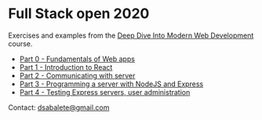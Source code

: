 # Full Stack open 2020

Exercises and examples from the [Deep Dive Into Modern Web Development](https://fullstackopen.com/en/) course.

-   [Part 0 - Fundamentals of Web apps](part0)
-   [Part 1 - Introduction to React](part1)
-   [Part 2 - Communicating with server](part2)
-   [Part 3 - Programming a server with NodeJS and Express](part3)
-   [Part 4 - Testing Express servers, user administration](part4)

Contact: [dsabalete@gmail.com](mailto:dsabalete@gmail.com)
